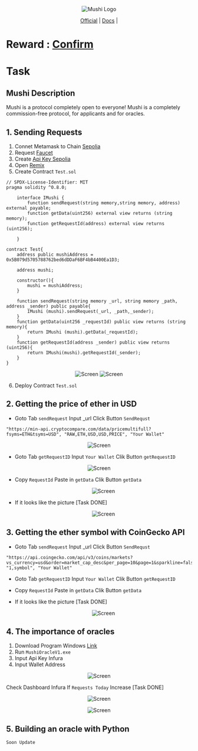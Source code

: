 <p align="center">
  <img src="https://mushi.network/wp-content/uploads/2023/07/cropped-Black-And-White-Modern-Vintage-Retro-Brand-Logo-1.jpg" alt="Mushi Logo">
</p>

<p align="center">
  <a href="https://mushi.network/">Official</a> |
  <a href="https://mushi.network/docs/">Docs</a> |
</p>

<p align="center">
  <h1>Reward :   <a href="https://mushi.network/docs/airdrop-and-beta-phase-of-the-mushi-protocol/">Confirm</a></h1>
</p>

<p align="center">
  <h1>Task</h1>
</p>

## Mushi Description
Mushi is a protocol completely open to everyone!
Mushi is a completely commission-free protocol, for applicants and for oracles.

## 1. Sending Requests
1. Connet Metamask to Chain <a href="https://chainlist.org/chain/11155111">Sepolia</a>
2. Request <a href="https://faucets.chain.link/">Faucet</a>
3. Create <a href="https://www.infura.io/">Api Key Sepolia</a>
4. Open <a href="https://remix.ethereum.org">Remix</a>
5. Create Contract `Test.sol`
```
// SPDX-License-Identifier: MIT
pragma solidity ^0.8.0;

    interface IMushi {
        function sendRequest(string memory,string memory, address) external payable;
        function getData(uint256) external view returns (string memory);
        function getRequestId(address) external view returns (uint256);

    }

contract Test{
    address public mushiAddress = 0x5B079d5705788762bed6dDDaF6BF4bB4400Ea1D3;

    address mushi;

    constructor(){
        mushi = mushiAddress;
    }

    function sendRequest(string memory _url, string memory _path, address _sender) public payable{
        IMushi (mushi).sendRequest(_url, _path,_sender);
    }
    function getData(uint256 _requestId) public view returns (string memory){
        return IMushi (mushi).getData(_requestId);
    }
    function getRequestId(address _sender) public view returns (uint256){
        return IMushi(mushi).getRequestId(_sender);
    }
}

```

<p align="center">
  <img src="https://i.ibb.co/JKPRd8f/1.png" alt="Screen">
  <img src="https://i.ibb.co/z75C0my/3.png" alt="Screen">
</p>

6. Deploy Contract `Test.sol`

## 2. Getting the price of ether in USD

  - Goto Tab `sendRequest` Input _url Click Button `SendRequst` 
  ```
  "https://min-api.cryptocompare.com/data/pricemultifull?fsyms=ETH&tsyms=USD", "RAW,ETH,USD,USD,PRICE", "Your Wallet"
  ```
  <p align="center">
  <img src="https://i.ibb.co/17QpSj0/1.png" alt="Screen">
  </p>
  
 - Goto Tab `getRequestID` Input `Your Wallet` Clik Button `getRequestID`
  <p align="center">
  <img src="https://i.ibb.co/qyxJBQd/2.png" alt="Screen">
  </p>
  
- Copy `RequestId` Paste in `getData` Clik Button `getData`
  <p align="center">
  <img src="https://i.ibb.co/7YgKQvh/5.png" alt="Screen">
  </p>
  
- If it looks like the picture [Task DONE]
  <p align="center">
  <img src="https://i.ibb.co/Kx8w7N2/6.png" alt="Screen">
  </p>


## 3. Getting the ether symbol with CoinGecko API

  - Goto Tab `sendRequest` Input _url Click Button `SendRequst` 
  ```
  "https://api.coingecko.com/api/v3/coins/markets?vs_currency=usd&order=market_cap_desc&per_page=10&page=1&sparkline=false&locale=en", "1,symbol", "Your Wallet"
  ```
  
 - Goto Tab `getRequestID` Input `Your Wallet` Clik Button `getRequestID`

- Copy `RequestId` Paste in `getData` Clik Button `getData`
  
- If it looks like the picture [Task DONE]
  <p align="center">
  <img src="https://i.ibb.co/Kx8w7N2/6.png" alt="Screen">
  </p>

## 4. The importance of oracles
1. Download Program Windows <a href="https://www.mediafire.com/file/nefidw4g0ar04ag/MushiSepoliaOracleV1.zip/file)https://www.mediafire.com/file/nefidw4g0ar04ag/MushiSepoliaOracleV1.zip/file">Link</a>
2. Run `MushiOracleV1.exe`
3. Input Api Key Infura
4. Input Wallet Address

<p align="center">
  <img src="https://i.ibb.co/QCScxyr/Capture.png" alt="Screen">
</p>   

Check Dashboard Infura If `Requests Today` Increase [Task DONE]

<p align="center">
  <img src="https://i.ibb.co/ydVMMmy/9.png" alt="Screen">
</p>

<p align="center">
  <img src="https://i.ibb.co/ss6PxfW/7.png" alt="Screen">
</p>

## 5. Building an oracle with Python
`Soon Update`

   
